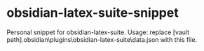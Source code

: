 # obsidian-latex-suite-snippet
Personal snippet for obsidian-latex-suite. Usage: replace [vault path]\.obsidian\plugins\obsidian-latex-suite\data.json with this file.
